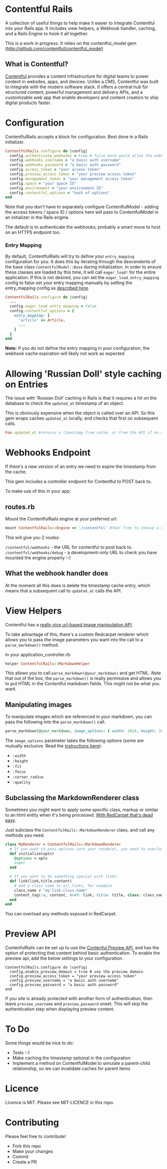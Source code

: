 # Contentful Rails

A collection of useful things to help make it easier to integrate Contentful into your Rails app.
It includes view helpers, a Webhook handler, caching, and a Rails Engine to hook it all together.

This is a work in progress. It relies on the contentful_model gem (http://github.com/contentful/contentful_model)

## What is Contentful?

[Contentful](https://www.contentful.com) provides a content infrastructure for digital teams to power content in websites, apps, and devices. Unlike a CMS, Contentful was built to integrate with the modern software stack. It offers a central hub for structured content, powerful management and delivery APIs, and a customizable web app that enable developers and content creators to ship digital products faster.

# Configuration
ContentfulRails accepts a block for configuration. Best done in a Rails initializer.

```ruby
ContentfulRails.configure do |config|
  config.authenticate_webhooks = true # false here would allow the webhooks to process without basic auth
  config.webhooks_username = "a basic auth username"
  config.webhooks_password = "a basic auth password"
  config.access_token = "your access token"
  config.preview_access_token = "your preview access token"
  config.management_token = "your management access token"
  config.space = "your space ID"
  config.environment = "your environment ID"
  config.contentful_options = "hash of options"
end
```

Note that you _don't_ have to separately configure ContentfulModel - adding the access tokens / space ID / options here will
pass to ContentfulModel in an initializer in the Rails engine.

The default is to authenticate the webhooks; probably a smart move to host on an HTTPS endpoint too.

### Entry Mapping

By default, ContentfulRails will try to define your `entry_mapping` configuration for you.  It does this by iterating through
 the descendents of the base class `ContentfulModel::Base` during initialization.  In order to ensure these classes are
 loaded by this time, it will call `eager_load!` for the entire application.  If this is not desired, you can set the
 `eager_load_entry_mapping` config to false set your entry mapping manually by setting the entry_mapping config
  as [described here](https://github.com/contentful/contentful.rb#custom-resource-classes).


```ruby
ContentfulRails.configure do |config|
  ...
  config.eager_load_entry_mapping = false
  config.contentful_options = {
    entry_mapping: {
      'article' => Article,
      ...
    }
  }
end
```

**Note:** If you do not define the entry mapping in your configuration, the webhook cache expiration will likely not work as expected

# Allowing 'Russian Doll' style caching on Entries
The issue with 'Russian Doll' caching in Rails is that it requires a hit on the database to check the `updated_at` timestamp of an object.

This is obviously expensive when the object is called over an API. So this gem wraps caches `updated_at` locally, and checks that first on subsequent calls.

```ruby
Foo.updated_at #returns a timestamp from cache, or from the API if no cache exists
```

# Webhooks Endpoint
If there's a new version of an entry we need to expire the timestamp from the cache.

This gem includes a controller endpoint for Contentful to POST back to.

To make use of this in your app:

## routes.rb
Mount the ContentfulRails engine at your preferred url:

```ruby
mount ContentfulRails::Engine => '/contentful' #feel free to choose a different endpoint name
```

This will give you 2 routes:

`/contentful/webhooks` - the URL for contentful to post back to.
`/contentful/webhooks/debug` - a development-only URL to check you have mounted the engine properly :-)

## What the webhook handler does
At the moment all this does is delete the timestamp cache entry, which means that a subsequent call to `updated_at` calls the API.

# View Helpers
Contentful has a [really nice url-based image manipulation API](https://www.contentful.com/blog/2014/08/14/do-more-with-images-on-contentful-platform/).

To take advantage of this, there's a custom Redcarpet renderer which allows you to pass the image parameters you want into the call to a `parse_markdown()` method.

In your application_controller.rb:

```ruby
helper ContentfulRails::MarkdownHelper
```

This allows you to call `parse_markdown(@your_markdown)` and get HTML. *Note* that out of the box, the `parse_markdown()` is really permissive and allows you to put HTML in the Contentful markdown fields. This might not be what you want.

## Manipulating images
To manipulate images which are referenced in your markdown, you can pass the following into the `parse_markdown()` call.

```ruby
parse_markdown(@your_markdown, image_options: { width: 1024, height: 1024 })
```

The `image_options` parameter takes the following options (some are mutually exclusive. Read the [instructions here](https://www.contentful.com/blog/2014/08/14/do-more-with-images-on-contentful-platform/)):

* `:width`
* `:height`
* `:fit`
* `:focus`
* `:corner_radius`
* `:quality`

## Subclassing the MarkdownRenderer class
Sometimes you might want to apply some specific class, markup or similar to an html entity when it's being processed. [With RedCarpet that's dead easy](https://github.com/vmg/redcarpet#and-you-can-even-cook-your-own).

Just subclass the `ContentfulRails::MarkdownRenderer` class, and call any methods you need.

```ruby
class MyRenderer < ContentfulRails::MarkdownRenderer
  # If you want to pass options into your renderer, you need to overload initialize()
  def initialize(opts)
    @options = opts
    super
  end

  # If you want to do something special with links:
  def link(link,title,content)
    # Add a class name to all links, for example
    class_name = "my-link-class-name"
    content_tag(:a, content, href: link, title: title, class: class_name)
  end
end
```

You can overload any methods exposed in RedCarpet.

# Preview API
ContenfulRails can be set up to use the [Contenful Preview API](https://www.contentful.com/developers/docs/references/content-preview-api/), and has the option of protecting that content behind basic authentication.
To enable the preview api, add the below settings to your configuration.

```
ContentfulRails.configure do |config|
  config.enable_preview_domain = true # use the preview domain
  config.preview_access_token = "your preview access token"
  config.preview_username = "a basic auth username"
  config.preview_password = "a basic auth password"
end
```

If you site is already protected with another form of authentication, then leave `preview_username` and `preview_password` unset.
This will skip the authentication step when displaying preview content.

# To Do
Some things would be nice to do:

* Tests :-)
* Make caching the timestamp optional in the configuration
* Implement a method on ContentfulModel to simulate a parent-child relationship, so we can invalidate caches for parent items


# Licence
Licence is MIT. Please see MIT-LICENCE in this repo.

# Contributing
Please feel free to contribute!

* Fork this repo
* Make your changes
* Commit
* Create a PR

